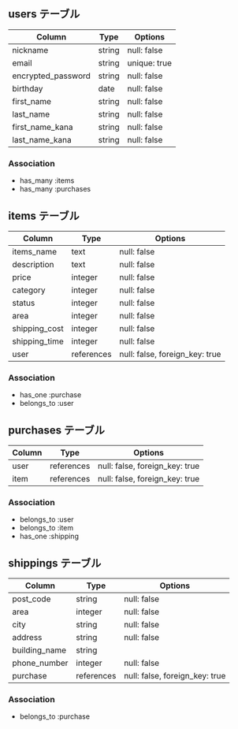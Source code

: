 ## users テーブル

| Column             | Type   | Options      |
| ------------------ | ------ | ------------ |
| nickname           | string | null: false  |
| email              | string | unique: true |
| encrypted_password | string | null: false  |
| birthday           | date   | null: false  |
| first_name         | string | null: false  |
| last_name          | string | null: false  |
| first_name_kana    | string | null: false  |
| last_name_kana     | string | null: false  |

### Association

- has_many :items
- has_many :purchases


## items テーブル

| Column        | Type       | Options                        |
| ------------- | ---------- | ------------------------------ |
| items_name    | text       | null: false                    |
| description   | text       | null: false                    |
| price         | integer    | null: false                    |
| category      | integer    | null: false                    |
| status        | integer    | null: false                    |
| area          | integer    | null: false                    |
| shipping_cost | integer    | null: false                    |
| shipping_time | integer    | null: false                    |
| user          | references | null: false, foreign_key: true |

### Association

- has_one :purchase
- belongs_to :user


## purchases テーブル

| Column       | Type       | Options                        |
| ------------ | ---------- | ------------------------------ |
| user         | references | null: false, foreign_key: true |
| item         | references | null: false, foreign_key: true |

### Association

- belongs_to :user
- belongs_to :item
- has_one :shipping



## shippings テーブル

| Column        | Type        | Options                        |
| ------------- | ----------- | ------------------------------ |
| post_code     | string      | null: false                    |
| area          | integer     | null: false                    |
| city          | string      | null: false                    |
| address       | string      | null: false                    |
| building_name | string      |                                |
| phone_number  | integer     | null: false                    |
| purchase      | references  | null: false, foreign_key: true |


### Association

- belongs_to :purchase